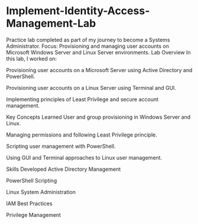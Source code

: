 # Implement-Identity-Access-Management-Lab
Practice lab completed as part of my journey to become a Systems Administrator. Focus: Provisioning and managing user accounts on Microsoft Windows Server and Linux Server environments.
Lab Overview
In this lab, I worked on:

Provisioning user accounts on a Microsoft Server using Active Directory and PowerShell.

Provisioning user accounts on a Linux Server using Terminal and GUI.

Implementing principles of Least Privilege and secure account management.

Key Concepts Learned
User and group provisioning in Windows Server and Linux.

Managing permissions and following Least Privilege principle.

Scripting user management with PowerShell.

Using GUI and Terminal approaches to Linux user management.

Skills Developed
Active Directory Management

PowerShell Scripting

Linux System Administration

IAM Best Practices

Privilege Management
